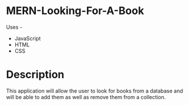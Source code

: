 # MERN-Looking-For-A-Book
Uses -
* JavaScript
* HTML
* CSS

# Description 
This application will allow the user to look for books from a database and will be able to add them as well as remove them from a collection. 
